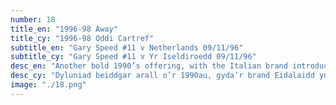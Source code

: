 ```yaml
---
number: 18
title_en: "1996-98 Away"
title_cy: "1996-98 Oddi Cartref"
subtitle_en: "Gary Speed #11 v Netherlands 09/11/96"
subtitle_cy: "Gary Speed #11 v Yr Iseldiroedd 09/11/96"
desc_en: "Another bold 1990’s offering, with the Italian brand introducing this ‘toothed’ pattern to the shoulders. Rumour has it that manager Bobby Gould had a say in this design, which was certainly a first for Wales!"
desc_cy: "Dyluniad beiddgar arall o’r 1990au, gyda’r brand Eidalaidd yn cyflwyno’r patrwm dannedd hwn i’r ysgwyddau. Yn ôl y sôn, cyfranodd Bobby Gould at y dyluniad hwn, a oedd bendant yn torri tir newydd i Gymru!"
image: "./18.png"
---
```

